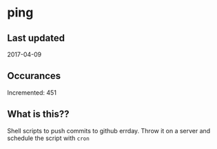 # ping

## Last updated
2017-04-09

## Occurances
Incremented: 451

## What is this??
Shell scripts to push commits to github errday. Throw it on a server and schedule the script with `cron`


